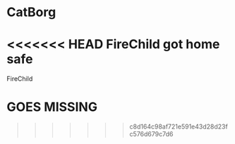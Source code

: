 # CatBorg
<<<<<<< HEAD
FireChild got home safe
=======
FireChild
# GOES MISSING
>>>>>>> c8d164c98af721e591e43d28d23fc576d679c7d6
